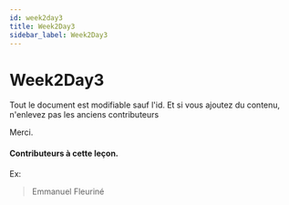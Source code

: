 ```yaml
---
id: week2day3
title: Week2Day3
sidebar_label: Week2Day3
---
```


# Week2Day3


Tout le document est modifiable sauf l'id. Et si vous ajoutez du contenu, n'enlevez pas les anciens contributeurs

Merci.

#### Contributeurs à cette leçon.

Ex:

> Emmanuel Fleuriné
